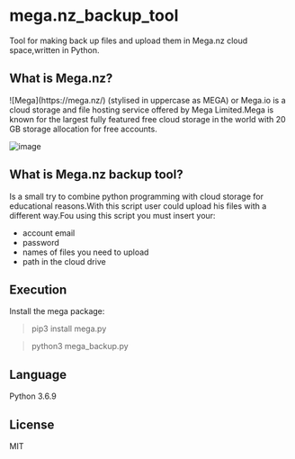 # mega.nz_backup_tool
Tool for making back up files and upload them in Mega.nz cloud space,written in Python.


<h2>What is Mega.nz?</h2>
<p>![Mega](https://mega.nz/) (stylised in uppercase as MEGA) or Mega.io is a cloud storage and file hosting service offered by Mega Limited.Mega is known for the largest fully featured free cloud storage in the world with 20 GB storage allocation for free accounts.</p>


![image](https://user-images.githubusercontent.com/16444615/125100139-6f082400-e0e1-11eb-8455-df22de837baa.png)


<h2>What is Mega.nz backup tool?</h2>
<p>Is a small try to combine python programming with cloud storage for educational reasons.With this script user could upload his files with a different way.Fou using this script you must insert your:
  <ul>
    <li>account email</li>
    <li>password</li>
    <li>names of files you need to upload</li>
    <li>path in the cloud drive</li>
    </p>
  </ul>
<h2>Execution</h2>
Install the mega package:

> pip3 install mega.py

> python3 mega_backup.py


<h2>Language</h2>
Python 3.6.9

<h2>License</h2>
MIT

